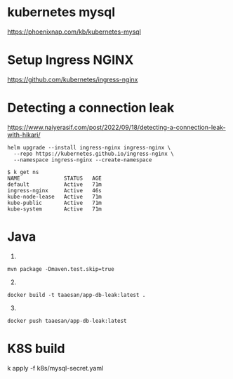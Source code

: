 
# kubernetes mysql
https://phoenixnap.com/kb/kubernetes-mysql

# Setup Ingress NGINX
https://github.com/kubernetes/ingress-nginx

# Detecting a connection leak
https://www.naiyerasif.com/post/2022/09/18/detecting-a-connection-leak-with-hikari/


```Shell
helm upgrade --install ingress-nginx ingress-nginx \
  --repo https://kubernetes.github.io/ingress-nginx \
  --namespace ingress-nginx --create-namespace
```

```Shell
$ k get ns
NAME              STATUS   AGE
default           Active   71m
ingress-nginx     Active   46s
kube-node-lease   Active   71m
kube-public       Active   71m
kube-system       Active   71m

```

# Java
1. 
`mvn package -Dmaven.test.skip=true`

2. 
`docker build -t taaesan/app-db-leak:latest .`

3. 
`docker push taaesan/app-db-leak:latest`

# K8S build
k apply -f k8s/mysql-secret.yaml

